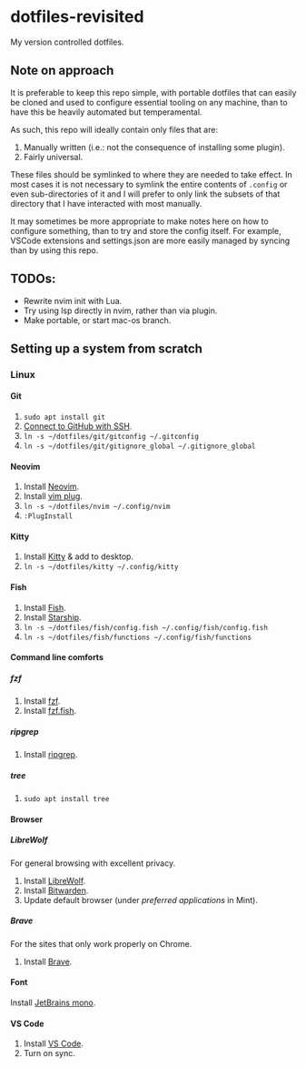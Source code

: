 # dotfiles-revisited

My version controlled dotfiles.

## Note on approach
It is preferable to keep this repo simple, with portable dotfiles that can easily be cloned and used to configure essential tooling on any machine, than to have this be heavily automated but temperamental.

As such, this repo will ideally contain only files that are:
1. Manually written (i.e.: not the consequence of installing some plugin).
2. Fairly universal.

These files should be symlinked to where they are needed to take effect. In most cases it is not necessary to symlink the entire contents of `.config` or even sub-directories of it and I will prefer to only link the subsets of that directory that I have interacted with most manually.

It may sometimes be more appropriate to make notes here on how to configure something, than to try and store the config itself. For example, VSCode extensions and settings.json are more easily managed by syncing than by using this repo.

## TODOs:

- Rewrite nvim init with Lua.
- Try using lsp directly in nvim, rather than via plugin.
- Make portable, or start mac-os branch.

## Setting up a system from scratch

### Linux

#### Git

1. `sudo apt install git`
2. [Connect to GitHub with SSH](https://docs.github.com/en/authentication/connecting-to-github-with-ssh/generating-a-new-ssh-key-and-adding-it-to-the-ssh-agent).
3. `ln -s ~/dotfiles/git/gitconfig ~/.gitconfig`
4. `ln -s ~/dotfiles/git/gitignore_global ~/.gitignore_global`

#### Neovim

1. Install [Neovim](https://github.com/neovim/neovim/wiki/Installing-Neovim#linux).
2. Install [vim plug](https://github.com/junegunn/vim-plug#unix-linux).
3. `ln -s ~/dotfiles/nvim ~/.config/nvim`
4. `:PlugInstall`

#### Kitty

1. Install [Kitty](https://sw.kovidgoyal.net/kitty/) & add to desktop.
2. `ln -s ~/dotfiles/kitty ~/.config/kitty`

#### Fish

1. Install [Fish](https://fishshell.com/).
2. Install [Starship](https://starship.rs/).
3. `ln -s ~/dotfiles/fish/config.fish ~/.config/fish/config.fish`
4. `ln -s ~/dotfiles/fish/functions ~/.config/fish/functions`

#### Command line comforts

##### fzf

1. Install [fzf](https://github.com/junegunn/fzf#using-git).
2. Install [fzf.fish](https://github.com/PatrickF1/fzf.fish#installation).

##### ripgrep

1. Install [ripgrep](https://github.com/BurntSushi/ripgrep#installation).

##### tree

1. `sudo apt install tree`

#### Browser

##### LibreWolf
For general browsing with excellent privacy.
1. Install [LibreWolf](https://librewolf.net/).
2. Install [Bitwarden](https://addons.mozilla.org/en-US/firefox/addon/bitwarden-password-manager/).
3. Update default browser (under _preferred applications_ in Mint).

##### Brave
For the sites that only work properly on Chrome.
1. Install [Brave](https://brave.com/download/).

#### Font

Install [JetBrains mono](https://www.jetbrains.com/lp/mono/#how-to-install).

#### VS Code

1. Install [VS Code](https://code.visualstudio.com/).
2. Turn on sync.
